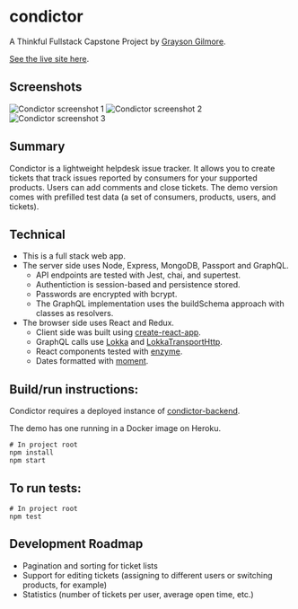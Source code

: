 # condictor

A Thinkful Fullstack Capstone Project
by [Grayson Gilmore](https://github.com/gilmoreg/).

[See the live site here](http://condictor.gilmoreg.com/).

## Screenshots
![Condictor screenshot 1](https://cloud.githubusercontent.com/assets/18176333/25785815/f19a4ae6-334e-11e7-90c1-e4bae2ac636c.png)
![Condictor screenshot 2](https://cloud.githubusercontent.com/assets/18176333/25785819/f6e51d3c-334e-11e7-932b-3bd960f3636e.png)
![Condictor screenshot 3](https://cloud.githubusercontent.com/assets/18176333/25785821/f9d0e6b6-334e-11e7-89cd-217df17553cf.png)

## Summary
Condictor is a lightweight helpdesk issue tracker. It allows you to create tickets that track issues reported by consumers for your supported products. Users can add comments and close tickets. The demo version comes with prefilled test data (a set of consumers, products, users, and tickets).

## Technical
* This is a full stack web app.
* The server side uses Node, Express, MongoDB, Passport and GraphQL.
    * API endpoints are tested with Jest, chai, and supertest.
    * Authentiction is session-based and persistence stored.
    * Passwords are encrypted with bcrypt.
    * The GraphQL implementation uses the buildSchema approach with classes as resolvers.
* The browser side uses React and Redux.
    * Client side was built using [create-react-app](https://github.com/facebookincubator/create-react-app).
    * GraphQL calls use [Lokka](https://github.com/kadirahq/lokka) and [LokkaTransportHttp](https://github.com/kadirahq/lokka-transport-http).
    * React components tested with [enzyme](https://github.com/airbnb/enzyme).
    * Dates formatted with [moment](https://momentjs.com/).

## Build/run instructions:

Condictor requires a deployed instance of [condictor-backend](https://github.com/gilmoreg/condictor-backend).

The demo has one running in a Docker image on Heroku.

```
# In project root
npm install
npm start
```

## To run tests:
```
# In project root
npm test
```

## Development Roadmap
* Pagination and sorting for ticket lists
* Support for editing tickets (assigning to different users or switching products, for example)
* Statistics (number of tickets per user, average open time, etc.)
